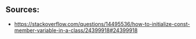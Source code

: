 ## Sources:
- https://stackoverflow.com/questions/14495536/how-to-initialize-const-member-variable-in-a-class/24399918#24399918


